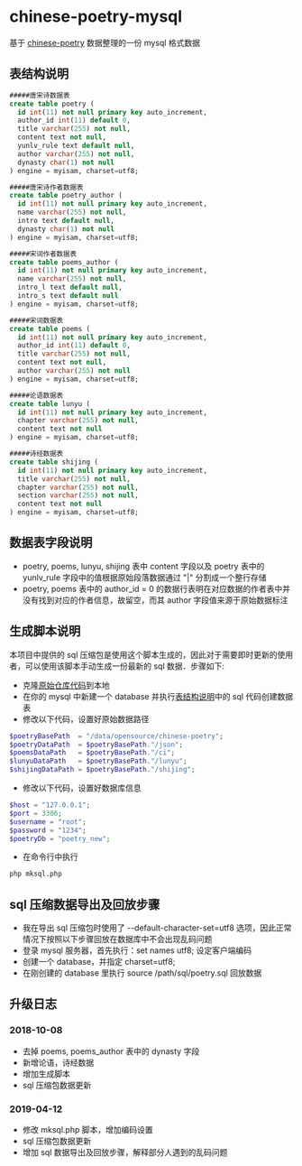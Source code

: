 # chinese-poetry-mysql
基于 [chinese-poetry](https://github.com/chinese-poetry/chinese-poetry) 数据整理的一份 mysql 格式数据

## 表结构说明
```sql
#####唐宋诗数据表
create table poetry (
  id int(11) not null primary key auto_increment,
  author_id int(11) default 0,
  title varchar(255) not null,
  content text not null,
  yunlv_rule text default null,
  author varchar(255) not null,
  dynasty char(1) not null
) engine = myisam, charset=utf8;

#####唐宋诗作者数据表
create table poetry_author (
  id int(11) not null primary key auto_increment,
  name varchar(255) not null,
  intro text default null,
  dynasty char(1) not null
) engine = myisam, charset=utf8;

#####宋词作者数据表
create table poems_author (
  id int(11) not null primary key auto_increment,
  name varchar(255) not null,
  intro_l text default null,
  intro_s text default null
) engine = myisam, charset=utf8;

#####宋词数据表
create table poems (
  id int(11) not null primary key auto_increment,
  author_id int(11) default 0,
  title varchar(255) not null,
  content text not null,
  author varchar(255) not null
) engine = myisam, charset=utf8;

#####论语数据表
create table lunyu (
  id int(11) not null primary key auto_increment,
  chapter varchar(255) not null,
  content text not null
) engine = myisam, charset=utf8;

#####诗经数据表
create table shijing (
  id int(11) not null primary key auto_increment,
  title varchar(255) not null,
  chapter varchar(255) not null,
  section varchar(255) not null,
  content text not null
) engine = myisam, charset=utf8;
```

## 数据表字段说明
* poetry, poems, lunyu, shijing 表中 content 字段以及 poetry 表中的 yunlv_rule 字段中的值根据原始段落数据通过 "|" 分割成一个整行存储
* poetry, poems 表中的 author_id = 0 的数据行表明在对应数据的作者表中并没有找到对应的作者信息，故留空，而其 author 字段值来源于原始数据标注

## 生成脚本说明
本项目中提供的 sql 压缩包是使用这个脚本生成的，因此对于需要即时更新的使用者，可以使用该脚本手动生成一份最新的 sql 数据．步骤如下:

* 克隆[原始仓库代码](https://github.com/chinese-poetry/chinese-poetry)到本地
* 在你的 mysql 中新建一个 database 并执行[表结构说明](#表结构说明)中的 sql 代码创建数据表
* 修改以下代码，设置好原始数据路径
```php
$poetryBasePath  = "/data/opensource/chinese-poetry";
$poetryDataPath  = $poetryBasePath."/json";
$poemsDataPath   = $poetryBasePath."/ci";
$lunyuDataPath   = $poetryBasePath."/lunyu";
$shijingDataPath = $poetryBasePath."/shijing";
```
* 修改以下代码，设置好数据库信息
```php
$host = "127.0.0.1";
$port = 3306;
$username = "root";
$password = "1234";
$poetryDb = "poetry_new";
```
* 在命令行中执行
```bash
php mksql.php
```

## sql 压缩数据导出及回放步骤
* 我在导出 sql 压缩包时使用了 --default-character-set=utf8 选项，因此正常情况下按照以下步骤回放在数据库中不会出现乱码问题
* 登录 mysql 服务器，首先执行：set names utf8; 设定客户端编码
* 创建一个 database，并指定 charset=utf8;
* 在刚创建的 database 里执行 source /path/sql/poetry.sql 回放数据

## 升级日志
### 2018-10-08
* 去掉 poems, poems_author 表中的 dynasty 字段
* 新增论语，诗经数据
* 增加生成脚本
* sql 压缩包数据更新

### 2019-04-12
* 修改 mksql.php 脚本，增加编码设置
* sql 压缩包数据更新
* 增加 sql 数据导出及回放步骤，解释部分人遇到的乱码问题
